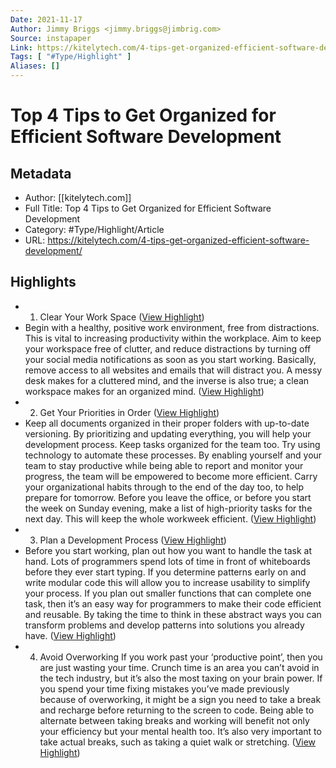 ```yaml
---
Date: 2021-11-17
Author: Jimmy Briggs <jimmy.briggs@jimbrig.com>
Source: instapaper
Link: https://kitelytech.com/4-tips-get-organized-efficient-software-development/
Tags: [ "#Type/Highlight" ]
Aliases: []
---
```

# Top 4 Tips to Get Organized for Efficient Software Development

## Metadata
- Author: [[kitelytech.com]]
- Full Title: Top 4 Tips to Get Organized for Efficient Software Development
- Category: #Type/Highlight/Article
- URL: https://kitelytech.com/4-tips-get-organized-efficient-software-development/

## Highlights
- 1. Clear Your Work Space ([View Highlight](https://instapaper.com/read/1355683800/14403435))
- Begin with a healthy, positive work environment, free from distractions. This is vital to increasing productivity within the workplace. Aim to keep your workspace free of clutter, and reduce distractions by turning off your social media notifications as soon as you start working. Basically, remove access to all websites and emails that will distract you. A messy desk makes for a cluttered mind, and the inverse is also true; a clean workspace makes for an organized mind. ([View Highlight](https://instapaper.com/read/1355683800/14403438))
- 2. Get Your Priorities in Order ([View Highlight](https://instapaper.com/read/1355683800/14403439))
- Keep all documents organized in their proper folders with up-to-date versioning. By prioritizing and updating everything, you will help your development process. Keep tasks organized for the team too. Try using technology to automate these processes. By enabling yourself and your team to stay productive while being able to report and monitor your progress, the team will be empowered to become more efficient.
  Carry your organizational habits through to the end of the day too, to help prepare for tomorrow. Before you leave the office, or before you start the week on Sunday evening, make a list of high-priority tasks for the next day. This will keep the whole workweek efficient. ([View Highlight](https://instapaper.com/read/1355683800/14403440))
- 3. Plan a Development Process ([View Highlight](https://instapaper.com/read/1355683800/14403441))
- Before you start working, plan out how you want to handle the task at hand. Lots of programmers spend lots of time in front of whiteboards before they ever start typing. If you determine patterns early on and write modular code this will allow you to increase usability to simplify your process. If you plan out smaller functions that can complete one task, then it’s an easy way for programmers to make their code efficient and reusable. By taking the time to think in these abstract ways you can transform problems and develop patterns into solutions you already have. ([View Highlight](https://instapaper.com/read/1355683800/14403443))
- 4. Avoid Overworking
  If you work past your ‘productive point’, then you are just wasting your time. Crunch time is an area you can’t avoid in the tech industry, but it’s also the most taxing on your brain power. If you spend your time fixing mistakes you’ve made previously because of overworking, it might be a sign you need to take a break and recharge before returning to the screen to code.
  Being able to alternate between taking breaks and working will benefit not only your efficiency but your mental health too. It’s also very important to take actual breaks, such as taking a quiet walk or stretching. ([View Highlight](https://instapaper.com/read/1355683800/14403444))
